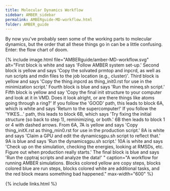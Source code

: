 ```yaml
---
title: Molecular Dynamics Workflow
sidebar: AMBER_sidebar
permalink: AMBERguide-MD-workflow.html
folder: AMBER_guide
---
```


<link rel="stylesheet" href="css/theme-orange.css">

By now you've probably seen some of the working parts to molecular dynamics,
but the order that all these things go in can be a little confusing.
Enter: the flow chart of doom.

<!-- BEGIN IMAGE -->
{% include image.html file="AMBERguide/amber-MD-workflow.svg"
alt="First block is white and says 'Follow AMBER system set-up.'
Second block is yellow and says 'Copy the solvated prmtop and inpcrd, as well
as run scripts and mdin files to the job location (e.g., cluster)'.
Third block is yellow and says 'Copy the thing.inpcrd as thing_init0.rst for
use in the minimization script.'
Fourth block is blue and says 'Run the mineq.sh script.'
Fifth block is yellow and say 'Copy the final init structure to your computer
and look at it in VMD. Does it look alright, or are there things like atoms
going through a ring?'
If you follow the 'GOOD' path, this leads to block 6A, which is white and says
'Return to the supercomputer!'
If you follow the 'YIKES...' path, this leads to block 6B, which says
'Try fixing the initial structure (so back to step 1), reminimizing, or both.'
6B then leads to block 1 or 4 with dashed arrows.
From 6A, 7A is yellow and says 'Copy thing_initX.rst as thing_min0.rst for
use in the production script.'
8A is white and says 'Claim a GPU and edit the dynamicsgpu.sh
script to reflect that.'
9A is blue and says 'Run the dynamicsgpu.sh script.'
10A is white and says 'Check up on the simulation, checking the energies,
looking at RMSDs, etc. Figure out when production really starts.'
The final block is blue and says 'Run the cpptraj scripts and analyze the data!'
"
caption="A workflow for running AMBER simulations.
Blocks colored yellow are copy steps, blocks colored blue are run steps,
blocks colored white are additional tasks, and the red block means something
bad happened." max-width="600" %}
<!-- END IMAGE -->

{% include links.html %}
